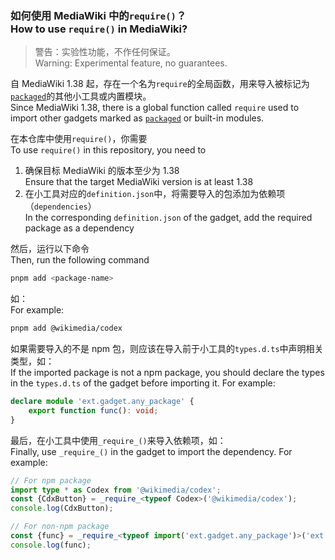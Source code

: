 ### 如何使用 MediaWiki 中的`require()`？<br>How to use `require()` in MediaWiki?

> 警告：实验性功能，不作任何保证。<br>Warning: Experimental feature, no guarantees.

自 MediaWiki 1.38 起，存在一个名为`require`的全局函数，用来导入被标记为[`packaged`](<https://www.mediawiki.org/wiki/ResourceLoader/Migration_guide_(users)#Package_Gadgets>)的其他小工具或内置模块。<br>Since MediaWiki 1.38, there is a global function called `require` used to import other gadgets marked as [`packaged`](<https://www.mediawiki.org/wiki/ResourceLoader/Migration_guide_(users)#Package_Gadgets>) or built-in modules.

在本仓库中使用`require()`，你需要<br>To use `require()` in this repository, you need to

1. 确保目标 MediaWiki 的版本至少为 1.38<br>Ensure that the target MediaWiki version is at least 1.38
2. 在小工具对应的`definition.json`中，将需要导入的包添加为依赖项（`dependencies`）<br>In the corresponding `definition.json` of the gadget, add the required package as a dependency

然后，运行以下命令<br>Then, run the following command

```bash
pnpm add <package-name>
```

如：<br>For example:

```bash
pnpm add @wikimedia/codex
```

如果需要导入的不是 npm 包，则应该在导入前于小工具的`types.d.ts`中声明相关类型，如：<br>If the imported package is not a npm package, you should declare the types in the `types.d.ts` of the gadget before importing it. For example:

```ts
declare module 'ext.gadget.any_package' {
	export function func(): void;
}
```

最后，在小工具中使用`_require_()`来导入依赖项，如：<br> Finally, use `_require_()` in the gadget to import the dependency. For example:

```ts
// For npm package
import type * as Codex from '@wikimedia/codex';
const {CdxButton} = _require_<typeof Codex>('@wikimedia/codex');
console.log(CdxButton);

// For non-npm package
const {func} = _require_<typeof import('ext.gadget.any_package')>('ext.gadget.any_package');
console.log(func);
```
